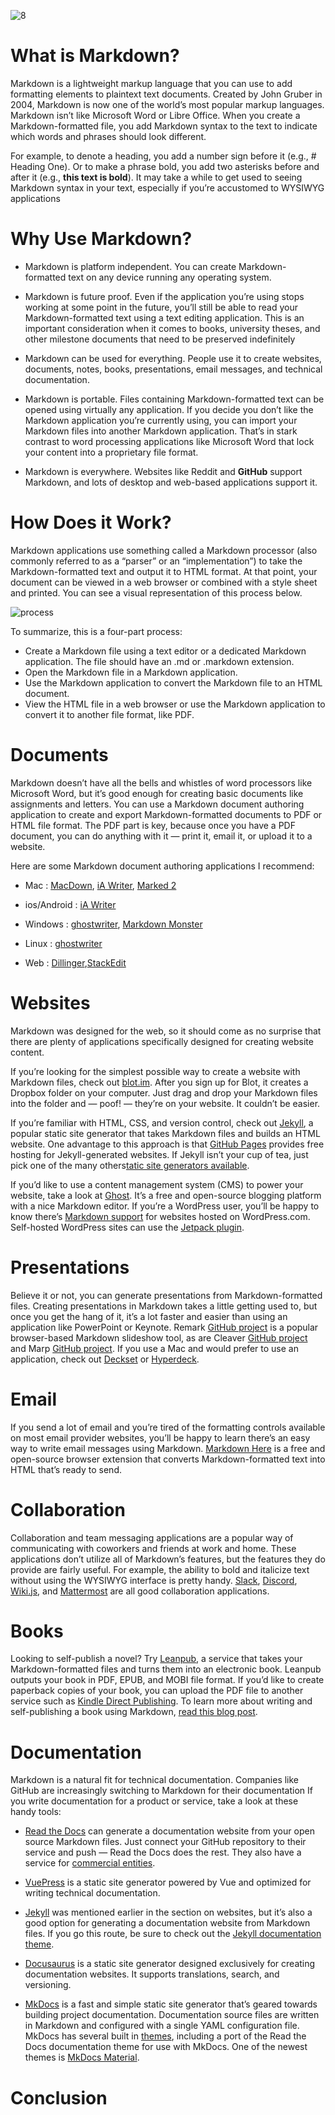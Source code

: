 <!-- markdown documentation -->

![8](https://user-images.githubusercontent.com/37225357/214328777-03b96d7d-9bee-4362-ac81-860a8d155186.png)


# What is Markdown?
Markdown is a lightweight markup language that you can use to add formatting elements to plaintext text documents. Created by John Gruber in 2004, Markdown is now one of the world’s most popular markup languages.
Markdown isn’t like Microsoft Word or Libre Office. When you create a Markdown-formatted file, you add Markdown syntax to the text to indicate which words and phrases should look different.

For example, to denote a heading, you add a number sign before it (e.g., # Heading One). Or to make a phrase bold, you add two asterisks before and after it (e.g., **this text is bold**). It may take a while to get used to seeing Markdown syntax in your text, especially if you’re accustomed to WYSIWYG applications

# Why Use Markdown?

- Markdown is platform independent. You can create Markdown-formatted text on any device running any operating system.

- Markdown is future proof. Even if the application you’re using stops working at some point in the future, you’ll still be able to read your Markdown-formatted text using a text editing application. This is an important consideration when it comes to books, university theses, and other milestone documents that need to be preserved indefinitely

- Markdown can be used for everything. People use it to create websites, documents, notes, books, presentations, email messages, and technical documentation.

- Markdown is portable. Files containing Markdown-formatted text can be opened using virtually any application. If you decide you don’t like the Markdown application you’re currently using, you can import your Markdown files into another Markdown application. That’s in stark contrast to word processing applications like Microsoft Word that lock your content into a proprietary file format.

- Markdown is everywhere. Websites like Reddit and **GitHub** support Markdown, and lots of desktop and web-based applications support it.


# How Does it Work?

Markdown applications use something called a Markdown processor (also commonly referred to as a “parser” or an “implementation”) to take the Markdown-formatted text and output it to HTML format. At that point, your document can be viewed in a web browser or combined with a style sheet and printed. You can see a visual representation of this process below.

![process](https://user-images.githubusercontent.com/37225357/214296634-9d5536b0-075f-4276-82f9-3ce2d2276c66.png)

To summarize, this is a four-part process:
- Create a Markdown file using a text editor or a dedicated Markdown application. The file should have an .md or .markdown extension.
- Open the Markdown file in a Markdown application.
- Use the Markdown application to convert the Markdown file to an HTML document.
- View the HTML file in a web browser or use the Markdown application to convert it to another file format, like PDF.


# Documents

Markdown doesn’t have all the bells and whistles of word processors like Microsoft Word, but it’s good enough for creating basic documents like assignments and letters. You can use a Markdown document authoring application to create and export Markdown-formatted documents to PDF or HTML file format. The PDF part is key, because once you have a PDF document, you can do anything with it — print it, email it, or upload it to a website.

Here are some Markdown document authoring applications I recommend:

- Mac : [MacDown](https://www.markdownguide.org/tools/macdown/), [iA Writer](https://www.markdownguide.org/tools/ia-writer/), [Marked 2](https://www.markdownguide.org/tools/marked-2/)

- ios/Android : [iA Writer](https://www.markdownguide.org/tools/ia-writer/)

- Windows : [ghostwriter](https://kde.github.io/ghostwriter/), [Markdown Monster](https://markdownmonster.west-wind.com/)

- Linux : [ghostwriter](https://kde.github.io/ghostwriter/)

- Web : [Dillinger](https://www.markdownguide.org/tools/dillinger/),[StackEdit](https://www.markdownguide.org/tools/stackedit/) 


# Websites
Markdown was designed for the web, so it should come as no surprise that there are plenty of applications specifically designed for creating website content.

If you’re looking for the simplest possible way to create a website with Markdown files, check out [blot.im](https://blot.im/). After you sign up for Blot, it creates a Dropbox folder on your computer. Just drag and drop your Markdown files into the folder and — poof! — they’re on your website. It couldn’t be easier.

If you’re familiar with HTML, CSS, and version control, check out [Jekyll](https://www.markdownguide.org/tools/jekyll/), a popular static site generator that takes Markdown files and builds an HTML website. One advantage to this approach is that [GitHub Pages](https://www.markdownguide.org/tools/github-pages/) provides free hosting for Jekyll-generated websites. If Jekyll isn’t your cup of tea, just pick one of the many others[tatic site generators available](https://jamstack.org/generators/).

If you’d like to use a content management system (CMS) to power your website, take a look at [Ghost](https://www.markdownguide.org/tools/ghost/). It’s a free and open-source blogging platform with a nice Markdown editor. If you’re a WordPress user, you’ll be happy to know there’s [Markdown support](https://wordpress.com/support/wordpress-editor/blocks/markdown-block/) for websites hosted on WordPress.com. Self-hosted WordPress sites can use the [Jetpack plugin](https://jetpack.com/support/jetpack-blocks/markdown-block/).

# Presentations
Believe it or not, you can generate presentations from Markdown-formatted files. Creating presentations in Markdown takes a little getting used to, but once you get the hang of it, it’s a lot faster and easier than using an application like PowerPoint or Keynote. Remark [GitHub project](https://github.com/gnab/remark) is a popular browser-based Markdown slideshow tool, as are Cleaver [GitHub project](https://github.com/jdan/cleaver) and Marp [GitHub project](https://github.com/marp-team/marp). If you use a Mac and would prefer to use an application, check out [Deckset](https://www.deckset.com/) or [Hyperdeck](https://hyperdeck.io/).

# Email
If you send a lot of email and you’re tired of the formatting controls available on most email provider websites, you’ll be happy to learn there’s an easy way to write email messages using Markdown. [Markdown Here](https://www.markdownguide.org/tools/markdown-here/) is a free and open-source browser extension that converts Markdown-formatted text into HTML that’s ready to send.

# Collaboration
Collaboration and team messaging applications are a popular way of communicating with coworkers and friends at work and home. These applications don’t utilize all of Markdown’s features, but the features they do provide are fairly useful. For example, the ability to bold and italicize text without using the WYSIWYG interface is pretty handy. [Slack](https://www.markdownguide.org/tools/slack/), [Discord](https://www.markdownguide.org/tools/discord/), [Wiki.js](https://www.markdownguide.org/tools/wiki-js/), and [Mattermost](https://www.markdownguide.org/tools/mattermost/) are all good collaboration applications.

# Books
Looking to self-publish a novel? Try [Leanpub](https://leanpub.com/), a service that takes your Markdown-formatted files and turns them into an electronic book. Leanpub outputs your book in PDF, EPUB, and MOBI file format. If you’d like to create paperback copies of your book, you can upload the PDF file to another service such as [Kindle Direct Publishing](https://kdp.amazon.com/en_US/). To learn more about writing and self-publishing a book using Markdown, [read this blog post](https://medium.com/techspiration-ideas-making-it-happen/how-i-wrote-and-published-my-novel-using-only-open-source-tools-5cdfbd7c00ca).


# Documentation
Markdown is a natural fit for technical documentation. Companies like GitHub are increasingly switching to Markdown for their documentation
If you write documentation for a product or service, take a look at these handy tools:
- [Read the Docs](https://readthedocs.org/) can generate a documentation website from your open source Markdown files. Just connect your GitHub repository to their service and push — Read the Docs does the rest. They also have a service for [commercial entities](https://readthedocs.com/). 

- [VuePress](https://vuepress.vuejs.org/) is a static site generator powered by Vue and optimized for writing technical documentation.

- [Jekyll](https://www.markdownguide.org/tools/jekyll/) was mentioned earlier in the section on websites, but it’s also a good option for generating a documentation website from Markdown files. If you go this route, be sure to check out the [Jekyll documentation theme](https://idratherbewriting.com/documentation-theme-jekyll/).

- [Docusaurus](https://www.markdownguide.org/tools/docusaurus/) is a static site generator designed exclusively for creating documentation websites. It supports translations, search, and versioning.

- [MkDocs](https://www.markdownguide.org/tools/mkdocs/) is a fast and simple static site generator that’s geared towards building project documentation. Documentation source files are written in Markdown and configured with a single YAML configuration file. MkDocs has several built in [themes](https://www.mkdocs.org/user-guide/choosing-your-theme/), including a port of the Read the Docs documentation theme for use with MkDocs. One of the newest themes is [MkDocs Material](https://squidfunk.github.io/mkdocs-material/).


# Conclusion 

